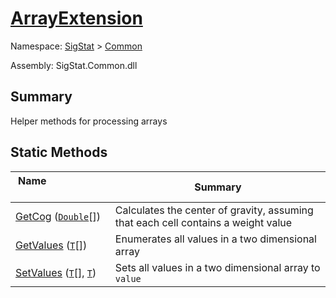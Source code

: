 # [ArrayExtension](./ArrayExtension.md)

Namespace: [SigStat]() > [Common](./README.md)

Assembly: SigStat.Common.dll

## Summary
Helper methods for processing arrays

## Static Methods

| Name&nbsp; &nbsp; &nbsp; &nbsp; &nbsp; &nbsp; &nbsp; &nbsp; &nbsp; &nbsp; &nbsp; &nbsp; &nbsp; &nbsp; &nbsp; &nbsp; &nbsp; &nbsp; &nbsp; &nbsp; &nbsp; | Summary | 
| --- | --- | 
| [GetCog](./Methods/ArrayExtension--GetCog.md) ([`Double`](https://docs.microsoft.com/en-us/dotnet/api/System.Double)[]) | Calculates the center of gravity, assuming that each cell contains  a weight value | 
| [GetValues](./Methods/ArrayExtension--GetValues.md) ([`T`](./ArrayExtension.md)[]) | Enumerates all values in a two dimensional array | 
| [SetValues](./Methods/ArrayExtension--SetValues.md) ([`T`](./ArrayExtension.md)[], [`T`](./ArrayExtension.md)) | Sets all values in a two dimensional array to `value` | 


